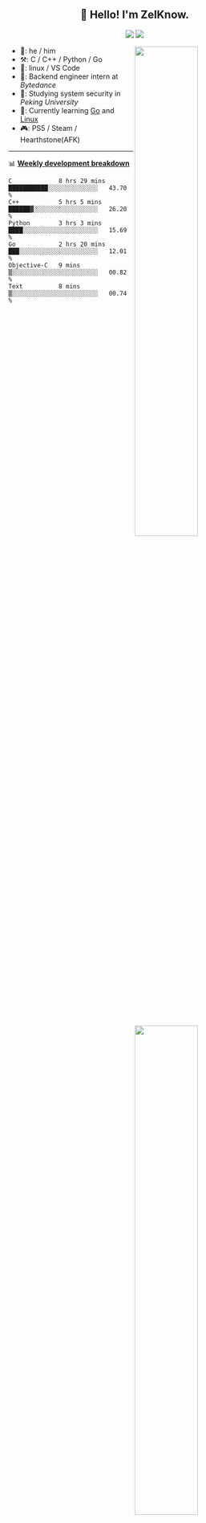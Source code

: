 <!--
**ZelKnow/ZelKnow** is a ✨ _special_ ✨ repository because its `README.md` (this file) appears on your GitHub profile.

Here are some ideas to get you started:

- 🔭 I’m currently working on ...
- 🌱 I’m currently learning ...
- 👯 I’m looking to collaborate on ...
- 🤔 I’m looking for help with ...
- 💬 Ask me about ...
- 📫 How to reach me: ...
- 😄 Pronouns: ...
- ⚡ Fun fact: ...
-->

<h2 align="center">👋 Hello! I'm ZelKnow.</h2>
<p align="center">
  <a href="mailto:zelknow@outlook.com"><img border="0" src="https://shields.io/badge/email-orange?style=for-the-badge&logo=microsoftoutlook" /></a>
  <a href="https://twitter.com/zelknow"><img border="0" src="https://shields.io/twitter/follow/zelknow?label=Follow&style=for-the-badge&logo=twitter&color=blue" /></a>
</p>

[<img align="right" width="50%" src="https://github-readme-stats.vercel.app/api?username=ZelKnow&theme=dark&show_icons=true">](https://metrics.lecoq.io/zelknow#gh-dark-mode-only)
[<img align="right" width="50%" src="https://github-readme-stats.vercel.app/api?username=ZelKnow&show_icons=true">](https://metrics.lecoq.io/zelknow#gh-light-mode-only)

-   👨: he / him
-   ⚒️: C / C++ / Python / Go
-   🧰: linux / VS Code
-   🤝: Backend engineer intern at *Bytedance*
-   🏫: Studying system security in *Peking University*
-   📖: Currently learning [Go](https://go.dev/) and [Linux](https://www.kernel.org/)
-   🎮: PS5 / Steam / Hearthstone(AFK)
---

📊 [**Weekly development breakdown**](https://github.com/athul/waka-readme)

<!--START_SECTION:waka-->

```text
C             8 hrs 29 mins   ███████████░░░░░░░░░░░░░░   43.70 %
C++           5 hrs 5 mins    ██████▓░░░░░░░░░░░░░░░░░░   26.20 %
Python        3 hrs 3 mins    ████░░░░░░░░░░░░░░░░░░░░░   15.69 %
Go            2 hrs 20 mins   ███░░░░░░░░░░░░░░░░░░░░░░   12.01 %
Objective-C   9 mins          ▒░░░░░░░░░░░░░░░░░░░░░░░░   00.82 %
Text          8 mins          ▒░░░░░░░░░░░░░░░░░░░░░░░░   00.74 %
```

<!--END_SECTION:waka-->
